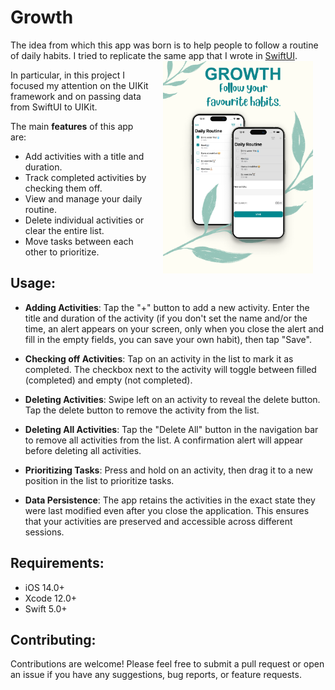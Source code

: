 <h1>Growth</h1>

<p>
The idea from which this app was born is to help people to follow a routine of daily habits. 
I tried to replicate the same app that I wrote in <a href="https://github.com/MichelaDA97/MorningGrowth.git">SwiftUI</a>.

<img src="Poster2.png" align="right" Hspace="20" width="240">

In particular, in this project I focused my attention on the UIKit framework and on passing data from SwiftUI to UIKit. 


  The main **features** of this app are:
  - Add activities with a title and duration.
  - Track completed activities by checking them off.
  - View and manage your daily routine.
  - Delete individual activities or clear the entire list.
  - Move tasks between each other to prioritize.


<h2>Usage:</h2>

- **Adding Activities**: Tap the "+" button to add a new activity. Enter the title and duration of the activity (if you don't set the name and/or the time, an alert appears on your screen, only when you close the alert and fill in the empty fields, you can save your own habit), then tap "Save".
  
- **Checking off Activities**: Tap on an activity in the list to mark it as completed. The checkbox next to the activity will toggle between filled (completed) and empty (not completed).
  
- **Deleting Activities**: Swipe left on an activity to reveal the delete button. Tap the delete button to remove the activity from the list.

- **Deleting All Activities**: Tap the "Delete All" button in the navigation bar to remove all activities from the list. A confirmation alert will appear before deleting all activities.

- **Prioritizing Tasks**: Press and hold on an activity, then drag it to a new position in the list to prioritize tasks.

- **Data Persistence**: The app retains the activities in the exact state they were last modified even after you close the application. This ensures that your activities are preserved and accessible across different sessions.

<h2>Requirements:</h2>

- iOS 14.0+
- Xcode 12.0+
- Swift 5.0+

<h2>Contributing:</h2>
Contributions are welcome! Please feel free to submit a pull request or open an issue if you have any suggestions, bug reports, or feature requests.


</p>


